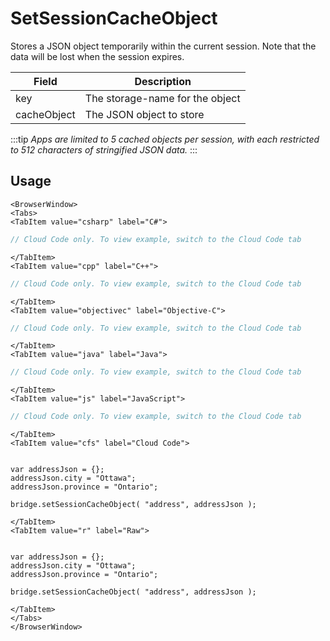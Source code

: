 # SetSessionCacheObject

Stores a JSON object temporarily within the current session. Note that the data will be lost when the session expires.

Field | Description
-------------- | -----------
key            | The storage-name for the object
cacheObject    | The JSON object to store

:::tip
*Apps are limited to 5 cached objects per session, with each restricted to 512 characters of stringified JSON data.*
:::

## Usage

```mdx-code-block
<BrowserWindow>
<Tabs>
<TabItem value="csharp" label="C#">
```

```csharp
// Cloud Code only. To view example, switch to the Cloud Code tab
```

```mdx-code-block
</TabItem>
<TabItem value="cpp" label="C++">
```

```cpp
// Cloud Code only. To view example, switch to the Cloud Code tab
```

```mdx-code-block
</TabItem>
<TabItem value="objectivec" label="Objective-C">
```

```objectivec
// Cloud Code only. To view example, switch to the Cloud Code tab
```

```mdx-code-block
</TabItem>
<TabItem value="java" label="Java">
```

```java
// Cloud Code only. To view example, switch to the Cloud Code tab
```

```mdx-code-block
</TabItem>
<TabItem value="js" label="JavaScript">
```

```javascript
// Cloud Code only. To view example, switch to the Cloud Code tab
```

```mdx-code-block
</TabItem>
<TabItem value="cfs" label="Cloud Code">
```

```cfscript

var addressJson = {};
addressJson.city = "Ottawa";
addressJson.province = "Ontario";

bridge.setSessionCacheObject( "address", addressJson );
```

```mdx-code-block
</TabItem>
<TabItem value="r" label="Raw">
```

```cfscript

var addressJson = {};
addressJson.city = "Ottawa";
addressJson.province = "Ontario";

bridge.setSessionCacheObject( "address", addressJson );
```

```mdx-code-block
</TabItem>
</Tabs>
</BrowserWindow>
```

